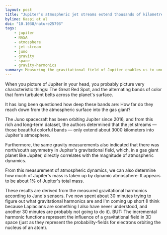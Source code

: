 ```yaml
---
layout: post
title: "Jupiter’s atmospheric jet streams extend thousands of kilometres deep"
byline: Kaspi et al
doi: "10.1038/nature25793"
tags:
    - jupiter
    - NASA
    - atmosphere
    - jet-stream
    - juno
    - gravity
    - space
    - gravity-harmonics
summary: Measuring the gravitational field of Jupiter enables us to understand its dynamic atmosphere, the depth of jet-streams, and the mass ratio of the dynamical atmosphere to its gas core.
---
```


When you picture of Jupiter in your head, you probably picture very characteristic things: The Great Red Spot, and the alternating bands of color that form turbulent belts across the planet's surface.

It has long been questioned how deep these bands are: How far do they reach down from the atmospheric surface into the gas giant?

The Juno spacecraft has been orbiting Jupiter since 2016, and from this rich and long-term dataset, the authors determined that the jet streams — those beautiful colorful bands — only extend about 3000 kilometers into Jupiter's atmosphere.

Furthermore, the same gravity measurements also indicated that there was north/south asymmetry in Jupiter's gravitational field, which, in a gas giant planet like Jupiter, directly correlates with the magnitude of atmospheric dynamics.

From this measurement of atmospheric dynamics, we can also determine how much of Jupiter's mass is taken up by dynamic atmosphere: It appears to be about 1% of Jupiter's total mass.

These results are derived from the measured gravitational harmonics according to Juno's sensors. I've now spent about 30 minutes trying to figure out what gravitational harmonics are and I'm coming up short (I think because Laplacians are something I also have never understood, and another 30 minutes are probably not going to do it). BUT: The incremental harmonic functions represent the influence of a gravitational field in 3D space (just as they represent the probability-fields for electrons orbiting the nucleus of an atom).
